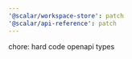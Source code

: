 ```yaml
---
'@scalar/workspace-store': patch
'@scalar/api-reference': patch
---
```


chore: hard code openapi types
